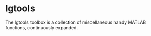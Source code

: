 # Igtools
The Igtools toolbox is a collection of miscellaneous handy MATLAB functions, continuously expanded.
